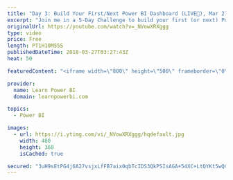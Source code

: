```yaml
---
title: "Day 3: Build Your First/Next Power BI Dashboard (LIVE🔴), Mar 27"
excerpt: "Join me in a 5-Day Challenge to build your first (or next) Power BI Dashboard. Accept the challenge at 👉 http://www.learnpowerbi.com/challenge Day 3 Topics: 00:00:00 Avi: Alternate Approach to Day 1 Example (Outside Business Hours) 00:27:57 Shachin: Month End Date, Week End Date 00:39:46 Storytelling"
originalUrl: https://youtube.com/watch?v=_NVowXRXggg
type: video
price: Free
length: PT1H10M55S
publishedDateTime: 2018-03-27T03:27:43Z
heat: 50

featuredContent: "<iframe width=\"800\" height=\"500\" frameborder=\"0\" src=\"https://www.youtube.com/embed/_NVowXRXggg\" allow=\"accelerometer; autoplay; encrypted-media; gyroscope; picture-in-picture\" allowfullscreen></iframe>"

provider:
  name: Learn Power BI
  domain: learnpowerbi.com

topics:
  - Power BI

images:
  - url: https://i.ytimg.com/vi/_NVowXRXggg/hqdefault.jpg
    width: 480
    height: 360
    isCached: true

secured: "3uH9sEtPG4j6A27vsjxLfFB7aix0qbTcIDS3QkPSIsAGA+54XC+LtQYKt5wQCBV0gtq/c0fFR5aS5uH+e0tLFF8q/npMp3+wAc81KkDFEEgiWHtls737vKuVLRS1HfIlkLAV2h0f0XI4wbtKck0Bp5ORmKdwzuqrpxPKErwPly5sy1APDdm+V0koPY7L23//r7YIiLFv574dD4CxhQVRJQaftR/AJpcbA/TavuXll/F/MekOeFr45AkZiuJjUprxWseLSjiV6KIDHVt7D1k7LIBLZLgi84tJnlP9lwfYUwzMfBD00gamScvPOKgB2BXv8deSr02Ey545D1gBVaazs4tOZGe1gSLwFB4R6WigPyYpJaUlghVXT56nG3RN9DRB+BCIOj+zz4CbnvqVPGmMSrrZvRyId6Ek8mqzYVrWRk4=;DJu16dnYp7fAykVv0ls7fw=="
---
```


